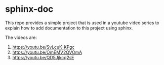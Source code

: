 # sphinx-doc

This repo provides a simple project that is used in a youtube video series to explain how to add documentation to this project using sphinx.

The videos are:

1. https://youtu.be/SvLcuK-KPgc
1. https://youtu.be/OmEMV2QVOmA
1. https://youtu.be/QD5Jjkcq2sE


